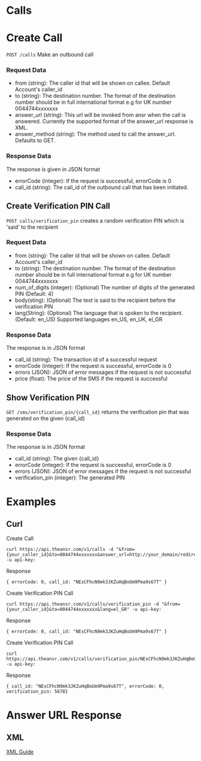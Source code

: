 Calls
=====

# Create Call
`POST /calls` Make an outbound call

### Request Data

* from (string): The caller id that will be shown on callee. Default Account's caller_id
* to (string): The destination number. The format of the destination number should be in full international format e.g for UK number 0044744xxxxxxx
* answer_url (string): This url will be invoked from ansr when the call is answered. Currently the supported format of the answer_url response is XML. 
* answer_method (string): The method used to call the answer_url. Defaults to GET.


### Response Data
The response is given in JSON format
* errorCode (integer): If the request is successful, errorCode is 0
* call_id (string): The call_id of the outbound call that has been initiated.


## Create Verification PIN Call
`POST calls/verification_pin` creates a random verification PIN which is 'said' to the recipient 

### Request Data
* from (string): The caller id that will be shown on callee. Default Account's caller_id
* to (string): The destination number. The format of the destination number should be in full international format e.g for UK number 0044744xxxxxxx
* num_of_digits (integer): (Optional) The number of digits of the generated PIN (Default: 4)
* body(sting): (Optional) The text is said to the recipient before the verification PIN
* lang(String): (Optional) The language that is spoken to the recipient. (Default: en_US) Supported languages en_US, en_UK, el_GR 

### Response Data
The response is in JSON format

* call_id (string): The transaction id of a successful request 
* errorCode (integer): If the request is successful, errorCode is 0
* errors (JSON): JSON of error messages if the request is not successful
* price (float): The price of the SMS if the request is successful


## Show Verification PIN
`GET /sms/verification_pin/{call_id}` returns the verification pin that was generated on the given {call_id}

### Response Data
The response is in JSON format

* call_id (string): The given {call_id}  
* errorCode (integer): If the request is successful, errorCode is 0
* errors (JSON): JSON of error messages if the request is not successful
* verification_pin (integer): The generated PIN


# Examples

## Curl

Create Call
```
curl https://api.theansr.com/v1/calls -d "&from={your_caller_id}&to=0044744xxxxxxx&answer_url=http://your_domain/redirection_url.xml&answer_method=GET" -u api-key:
```

Response
```
{ errorCode: 0, call_id: "NEsCFhcN9mk3JKZuHqBoUm9Pma9s67T" }
```

Create Verification PIN Call
```
curl https://api.theansr.com/v1/calls/verification_pin -d "&from={your_caller_id}&to=0044744xxxxxxx&lang=el_GR" -u api-key:
```

Response
```
{ errorCode: 0, call_id: "NEsCFhcN9mk3JKZuHqBoUm9Pma9s67T" }
```

Create Verification PIN Call
```
curl https://api.theansr.com/v1/calls/verification_pin/NEsCFhcN9mk3JKZuHqBoUm9Pma9s67T  -u api-key:
```

Response
```
{ call_id: "NEsCFhcN9mk3JKZuHqBoUm9Pma9s67T", errorCode: 0, verification_pin: 5678}
```


# Answer URL Response

## XML
[XML Guide](https://github.com/theansr/api/blob/master/sections/xml_guide.md)